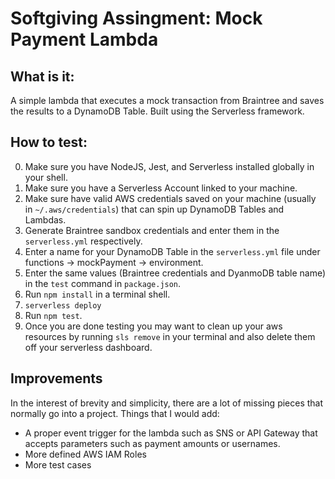 # Softgiving Assingment: Mock Payment Lambda

## What is it:
A simple lambda that executes a mock transaction from Braintree and saves the results to a DynamoDB Table.  Built using the Serverless framework.

## How to test:
0. Make sure you have NodeJS, Jest, and Serverless installed globally in your shell.
1. Make sure you have a Serverless Account linked to your machine.
2. Make sure have valid AWS credentials saved on your machine (usually in `~/.aws/credentials`) that can spin up DynamoDB Tables and Lambdas.
3. Generate Braintree sandbox credentials and enter them in the `serverless.yml` respectively.
4. Enter a name for your DynamoDB Table in the `serverless.yml` file under functions -> mockPayment -> environment.
5. Enter the same values (Braintree credentials and DyanmoDB table name) in the `test` command in `package.json`.
6. Run `npm install` in a terminal shell.
7. `serverless deploy`
8. Run `npm test`.
9. Once you are done testing you may want to clean up your aws resources by running `sls remove` in your terminal and also delete them off your serverless dashboard.

## Improvements
In the interest of brevity and simplicity, there are a lot of missing pieces that normally go into a project.  Things that I would add:
* A proper event trigger for the lambda such as SNS or API Gateway that accepts parameters such as payment amounts or usernames.
* More defined AWS IAM Roles
* More test cases
